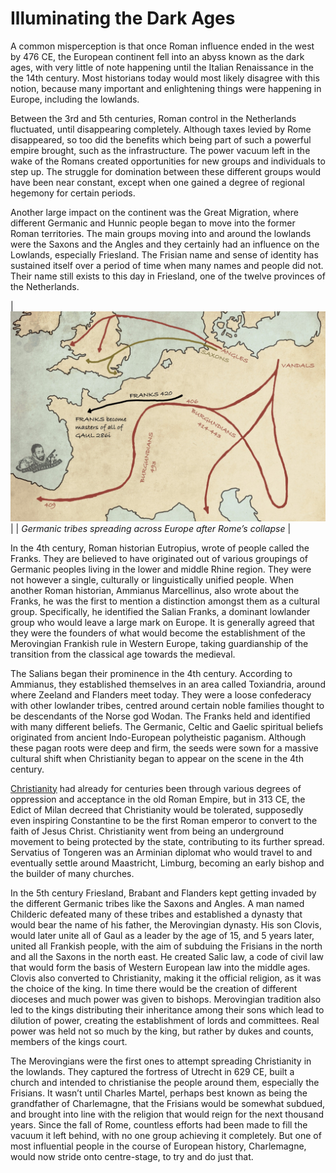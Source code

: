 # Illuminating the Dark Ages

A common misperception is that once Roman influence ended in the west by 476 CE, the European continent fell into an abyss known as the dark ages, with very little of note happening until the Italian Renaissance in the the 14th century. Most historians today would most likely disagree with this notion, because many important and enlightening things were happening in Europe, including the lowlands.

Between the 3rd and 5th centuries, Roman control in the Netherlands fluctuated, until disappearing completely. Although taxes levied by Rome disappeared, so too did the benefits which being part of such a powerful empire brought, such as the infrastructure. The power vacuum left in the wake of the Romans created opportunities for new groups and individuals to step up. The struggle for domination between these different groups would have been near constant, except when one gained a degree of regional hegemony for certain periods.

Another large impact on the continent was the Great Migration, where different Germanic and Hunnic people began to move into the former Roman territories. The main groups moving into and around the lowlands were the Saxons and the Angles and they certainly had an influence on the Lowlands, especially Friesland. The Frisian name and sense of identity has sustained itself over a period of time when many names and people did not. Their name still exists to this day in Friesland, one of the twelve provinces of the Netherlands.

| ![map](images/dark.jpeg) |
| *Germanic tribes spreading across Europe after Rome’s collapse* |

In the 4th century, Roman historian Eutropius, wrote of people called the Franks. They are believed to have originated out of various groupings of Germanic peoples living in the lower and middle Rhine region. They were not however a single, culturally or linguistically unified people. When another Roman historian, Ammianus Marcellinus, also wrote about the Franks, he was the first to mention a distinction amongst them as a cultural group. Specifically, he identified the Salian Franks, a dominant lowlander group who would leave a large mark on Europe. It is generally agreed that they were the founders of what would become the establishment of the Merovingian Frankish rule in Western Europe, taking guardianship of the transition from the classical age towards the medieval.

The Salians began their prominence in the 4th century. According to Ammianus, they established themselves in an area called Toxiandria, around where Zeeland and Flanders meet today. They were a loose confederacy with other lowlander tribes, centred around certain noble families thought to be descendants of the Norse god Wodan. The Franks held and identified with many different beliefs. The Germanic, Celtic and Gaelic spiritual beliefs originated from ancient Indo-European polytheistic paganism. Although these pagan roots were deep and firm, the seeds were sown for a massive cultural shift when Christianity began to appear on the scene in the 4th century.

[Christianity](../cristianismo) had already for centuries been through various degrees of oppression and acceptance in the old Roman Empire, but in 313 CE, the Edict of Milan decreed that Christianity would be tolerated, supposedly even inspiring Constantine to be the first Roman emperor to convert to the faith of Jesus Christ. Christianity went from being an underground movement to being protected by the state, contributing to its further spread. Servatius of Tongeren was an Arminian diplomat who would travel to and eventually settle around Maastricht, Limburg, becoming an early bishop and the builder of many churches.

In the 5th century Friesland, Brabant and Flanders kept getting invaded by the different Germanic tribes like the Saxons and Angles. A man named Childeric defeated many of these tribes and established a dynasty that would bear the name of his father, the Merovingian dynasty. His son Clovis, would later unite all of Gaul as a leader by the age of 15, and 5 years later, united all Frankish people, with the aim of subduing the Frisians in the north and all the Saxons in the north east. He  created Salic law, a code of civil law that would form the basis of Western European law into the middle ages. Clovis also converted to Christianity, making it the official religion, as it was the choice of the king. In time there would be the creation of different dioceses and much power was given to bishops. Merovingian tradition also led to the kings distributing their inheritance among their sons which lead to dilution of power, creating the establishment of lords and committees. Real power was held not so much by the king, but rather by dukes and counts, members of the kings court.

The Merovingians were the first ones to attempt spreading Christianity in the lowlands. They captured the fortress of Utrecht in 629 CE, built a church and intended to christianise the people around them, especially the Frisians. It wasn’t until Charles Martel, perhaps best known as being the grandfather of Charlemagne, that the Frisians would be somewhat subdued, and brought into line with the religion that would reign for the next thousand years. Since the fall of Rome, countless efforts had been made to fill the vacuum it left behind, with no one group achieving it completely. But one of most influential people in the course of European history, Charlemagne, would now stride onto centre-stage, to try and do just that.
